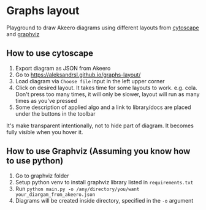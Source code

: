 # Graphs layout

Playground to draw Akeero diagrams using different layouts from [cytoscape](https://js.cytoscape.org/#introduction)
and [graphviz](https://www.graphviz.org)

## How to use cytoscape

1. Export diagram as JSON from Akeero
2. Go to https://aleksandrsl.github.io/graphs-layout/
3. Load diagram via `Choose file` input in the left upper corner
4. Click on desired layout. It takes time for some layouts to work. e.g. cola. Don't press too many times, it will only
   be slower, layout will run as many times as you've pressed
5. Some description of applied algo and a link to library/docs are placed under the buttons in the toolbar

It's make transparent intentionally, not to hide part of diagram. It becomes fully visible when you hover it.

## How to use Graphviz (Assuming you know how to use python)

1. Go to graphviz folder
2. Setup python venv to install graphviz library listed in `requirements.txt`
3. Run `python main.py -o /any/directory/you/want your_diargam_from_akeero.json`
4. Diagrams will be created inside directory, specified in the `-o` argument

